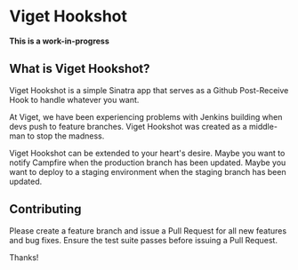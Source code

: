 # Viget Hookshot

**This is a work-in-progress**

## What is Viget Hookshot?

Viget Hookshot is a simple Sinatra app that serves as a Github Post-Receive
Hook to handle whatever you want.

At Viget, we have been experiencing problems with Jenkins building when devs
push to feature branches.  Viget Hookshot was created as a middle-man to stop
the madness.

Viget Hookshot can be extended to your heart's desire.  Maybe you want to
notify Campfire when the production branch has been updated.  Maybe you want to
deploy to a staging environment when the staging branch has been updated.

## Contributing

Please create a feature branch and issue a Pull Request for all new features
and bug fixes.  Ensure the test suite passes before issuing a Pull Request.

Thanks!
